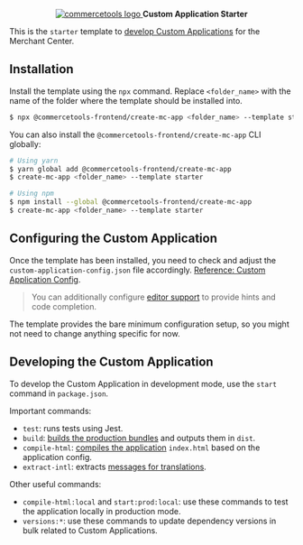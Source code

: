 <p align="center">
  <a href="https://commercetools.com/">
    <img alt="commercetools logo" src="https://unpkg.com/@commercetools-frontend/assets/logos/commercetools_primary-logo_horizontal_RGB.png">
  </a>
  <b>Custom Application Starter</b>
</p>

This is the `starter` template to [develop Custom Applications](https://docs.commercetools.com/custom-applications/) for the Merchant Center.

## Installation

Install the template using the `npx` command. Replace `<folder_name>` with the name of the folder where the template should be installed into.

```bash
$ npx @commercetools-frontend/create-mc-app <folder_name> --template starter
```

You can also install the `@commercetools-frontend/create-mc-app` CLI globally:

```bash
# Using yarn
$ yarn global add @commercetools-frontend/create-mc-app
$ create-mc-app <folder_name> --template starter

# Using npm
$ npm install --global @commercetools-frontend/create-mc-app
$ create-mc-app <folder_name> --template starter
```

## Configuring the Custom Application

Once the template has been installed, you need to check and adjust the `custom-application-config.json` file accordingly. [Reference: Custom Application Config](https://docs.commercetools.com/custom-applications/development/application-config).

> You can additionally configure [editor support](https://docs.commercetools.com/custom-applications/development/application-config#editor-support) to provide hints and code completion.

The template provides the bare minimum configuration setup, so you might not need to change anything specific for now.

## Developing the Custom Application

To develop the Custom Application in development mode, use the `start` command in `package.json`.

Important commands:

* `test`: runs tests using Jest.
* `build`: [builds the production bundles](https://docs.commercetools.com/custom-applications/development/available-scripts#mc-scripts-build) and outputs them in `dist`.
* `compile-html`: [compiles the application](https://docs.commercetools.com/custom-applications/development/available-scripts#mc-scripts-compile-html) `index.html` based on the application config.
* `extract-intl`: extracts [messages for translations](https://docs.commercetools.com/custom-applications/development/translations).

Other useful commands:

* `compile-html:local` and `start:prod:local`: use these commands to test the application locally in production mode.
* `versions:*`: use these commands to update dependency versions in bulk related to Custom Applications.
